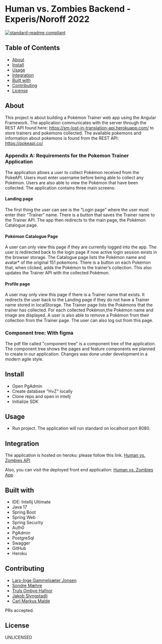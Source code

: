 # Human vs. Zombies Backend - Experis/Noroff 2022

[![standard-readme compliant](https://img.shields.io/badge/readme%20style-standard-brightgreen.svg?style=flat-square)](https://github.com/RichardLitt/standard-readme)

## Table of Contents

- [About](#about)
- [Install](#install)
- [Usage](#usage)
- [Integration](#Integration)
- [Built with](#built-with)
- [Contributing](#contributing)
- [License](#license)

## About
This project is about building a Pokémon Trainer web app using the Angular Framework. The application communicates with the server through the REST API found here: https://sm-lost-in-translation-api.herokuapp.com/ to store trainers and pokemons collected. The available pokemons and information about pokemons is found from the REST API: https://pokeapi.co/

### Appendix A: Requirements for the Pokemon Trainer Application
The application allows a user to collect Pokémon received from the PokeAPI. Users must enter username before being able to collect any Pokémon. Users are also able to view the Pokémon that have been collected. The application contains three main screens: 
#### Landing page
The first thing the user can see is the “Login page” where the user must enter their “Trainer” name. There is a button that saves the Trainer name to the Trainer API. The app then redirects to the main page, the Pokémon Catalogue page.
#### Pokémon Catalogue Page
A user can only view this page if they are currently logged into the app. The user is  redirected back to the login page if now active login session exists in the browser storage.
The Catalogue page lists the Pokémon name and avatar* of the original 151 pokemons. There is a button on each Pokémon that, when clicked, adds the Pokémon to the trainer’s collection. This also updates the Trainer API with the collected Pokémon.
#### Profile page
A user may only view this page if there is a Trainer name that exists. It redirects the user back to the Landing page if they do not have a Trainer name stored in localStorage. 
The Trainer page lists the Pokémons that the trainer has collected. For each collected Pokémon,the Pokémon name and image are displayed. A user is also able to remove a Pokémon from their collection from the Trainer page. The user can also log out from this page. 
### Component tree: With figma
The pdf file called "component tree" is a component tree of the application. The component tree shows the pages and feature components we planned to create in our application. Changes was done under development in a modern agile 
style.  

## Install
- Open PgAdmin
- Create database "HvZ" locally
- Clone repo and open in intellj
- Initialize SDK

## Usage
- Run project. The application will run standard on localhost port 8080. 

## Integration
The application is hosted on heroku: please follow this link. 
[Human vs. Zombies API](https://hvz-api-noroff.herokuapp.com/)

Also, you can visit the deployed front end application: 
[Human vs. Zombies App](https://hvz-fe-noroff.herokuapp.com/)

## Built with

- IDE: Intellij Ultimate
- Java 17
- Spring Boot
- Spring Web
- Spring Security
- Auth0
- PgAdmin 
- PostgreSql
- Swagger
- GitHub
- Heroku

## Contributing
- [Lars-Inge Gammelsæter Jonsen](https://github.com/Kaladinge)
- [Sondre Mæhre](https://github.com/Sondrema)
- [Truls Ombye Hafnor](https://github.com/TrulsHafnor)
- [Jakob Slyngstadli](https://github.com/JakobDenGode)
- [Carl Markus Malde](https://github.com/CarlMarkus)

PRs accepted.

## License

UNLICENSED
